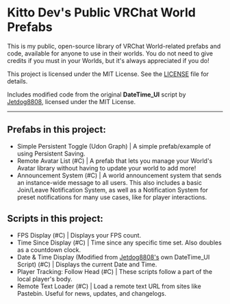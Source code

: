# Kitto Dev's Public VRChat World Prefabs
This is my public, open-source library of VRChat World-related prefabs and code, available for anyone to use in their worlds. You do not need to give credits if you must in your Worlds, but it's always appreciated if you do!

This project is licensed under the MIT License. See the [LICENSE](./LICENSE) file for details.

Includes modified code from the original **DateTime_UI** script by [Jetdog8808](https://github.com/jetdog8808/Jetdogs-Prefabs-Udon), licensed under the MIT License.

---
## Prefabs in this project:
- Simple Persistent Toggle (Udon Graph) | A simple prefab/example of using Persistent Saving.
- Remote Avatar List (#C) | A prefab that lets you manage your World's Avatar library without having to update your world to add more!
- Announcement System (#C) | A world announcement system that sends an instance-wide message to all users.
  This also includes a basic Join/Leave Notification System, as well as a Notification System for preset notifications for many use cases, like for player interactions.

## Scripts in this project:
- FPS Display (#C) | Displays your FPS count.
- Time Since Display (#C) | Time since any specific time set. Also doubles as a countdown clock.
- Date & Time Display (Modified from [Jetdog8808's](https://github.com/jetdog8808/Jetdogs-Prefabs-Udon) own DateTime_UI Script) (#C) | Displays the current Date and Time.
- Player Tracking: Follow Head (#C) | These scripts follow a part of the local player's body.
- Remote Text Loader (#C) | Load a remote text URL from sites like Pastebin. Useful for news, updates, and changelogs.
